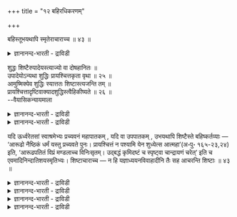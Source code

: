 +++
title = "१२ बहिरधिकरणम्"

+++

बहिस्तूभयथापि स्मृतेराचाराच्च ॥ ४३ ॥  
<details><summary>ज्ञानानन्द-भारती - द्राविडी</summary>

पहिस्तूबयदाअबि स्म्रुदेरासाराच्च ॥ ४३ ॥
</details>

शुद्धः शिष्टैरुपादेयस्त्याज्यो वा दोषहानितः ॥  
उपादेयोऽन्यथा शुद्धिः प्रायश्चित्तकृता वृथा ॥ २५ ॥  
आमुष्मिक्येव शुद्धिः स्यात्ततः शिष्टास्त्यजन्ति तम् ॥  
प्रायश्चित्तादृष्टिवाक्यादशुद्धिस्त्वैहिकीष्यते ॥ २६ ॥  
--वैयासिकन्यायमाला

<details><summary>ज्ञानानन्द-भारती - द्राविडी</summary>

(पिरायच्चित्तत्तिऩाल् सुत्तऩाऩवऩ् सिष्टर्गळाल् सेर्त्तुक् कॊळ्ळत् तगुन्दवऩा? अल्लदु विलक्कत् तगुन्दवऩा? तोषम् पोय्विट्टदाल् सेर्त्तुक् कॊळ्ळत्तगुन्दवऩ्; अप्पडिक्किल्लैयाऩाल् पिरायच् चित्तत्तिऩाल् सॆय्यप्पडुम् सुत्ति वीण्।
</details>

<details><summary>ज्ञानानन्द-भारती - द्राविडी</summary>

परलोग सम्बन्दमाय्त्ताऩ् सुत्ति एऱ्पडुम्। आगैयाल् अवऩै सिष्टर्गळ् विलक्किविडुगिऱार्गळ्। पिरायच्चित् तम् काणविल्लै ऎऩ्ऱ वाक्कियत्तिऩाल् इन्द लोगत्तिल् असुत्ति ऒप्पुक् कॊळ्ळप्पडुगिऱदु।
</details>

यदि ऊर्ध्वरेतसां स्वाश्रमेभ्यः प्रच्यवनं महापातकम् , यदि वा उपपातकम् , उभयथापि शिष्टैस्ते बहिष्कर्तव्याः — ‘आरूढो नैष्ठिकं धर्मं यस्तु प्रच्यवते पुनः। प्रायश्चित्तं न पश्यामि येन शुध्येत्स आत्महा’(अ॰पु॰ १६५-२३,२४) इति, ‘आरूढपतितं विप्रं मण्डलाच्च विनिःसृतम्। उद्बद्धं कृमिदष्टं च स्पृष्ट्वा चान्द्रायणं चरेत्’ इति च एवमादिनिन्दातिशयस्मृतिभ्यः। शिष्टाचाराच्च — न हि यज्ञाध्ययनविवाहादीनि तैः सह आचरन्ति शिष्टाः ॥ ४३ ॥

<details><summary>ज्ञानानन्द-भारती - द्राविडी</summary>

(पिरह्मसर्यत्तिलिरुन्दु नऴुवियवर्गळ् पिरायच् चित्तम् सॆय्दुगॊण्डाल् सेर्त्तुक् कॊळ्ळलामा, कूडादा ऎऩ्ऱु सन्देहम् पिरायच्चित्तत्ताल् सुत्तियागि विट्टाल् सेर्त्तुक्कॊळ्ळलाम् ऎऩ्ऱु पूर्वबक्षम्।
</details>

<details><summary>ज्ञानानन्द-भारती - द्राविडी</summary>

पिरायस्सित्तत्ताल् सुत्तियडैन्दु परलोगत्तिल् पाब पलऩिल्लाविट्टालुम् पाबम् कडुमैयाऩदाल् यारुम् अवऩै सेर्त्तुक्कॊळ्ळक्कूडादु। सिष्टासारमुम् अप्पडिये ऎऩ्ऱु सित्तान्दम्)।
</details>

<details><summary>ज्ञानानन्द-भारती - द्राविडी</summary>

ऊर्त्वरेदस्कळुक्कु तङ्गळ् आसिरमत्तिलिरुन्दु नऴुवुदल् महाबादगमायिरुन्दालुम् उबबादगामयिरुन् दालुम् इरण्डु विदत्तिलुम्, सिष्टर्गळाल् अवर्गळ् वॆळिप्पडुत्त वेण्डियवर्गळ्। “ऎवऩ् नैष्टिग तर्मत्तै कैक्कॊण्डु नऴुवुगिऱाऩो, अन्द आत्महत्ति सॆय्दवऩ् ऎदिऩाल् सुत्तियडैवाऩो अव्विद पिरायस्सित्तत्तै नाऩ् काणविल्लै; ऎऩ्ऱुम्, एऱिविऴुन्दवऩ् (मेल् आसिरमत्तिलिरुन्दु नऴुविऩवऩ्)। तेसत्तिलिरुन्दु वॆळियेऱ्ऱप्पट्टवऩ्। तूक्कुप् पोट्टुक्कॊण्डवऩ्, पुऴुविऩाल् कडिक्कप्पट्टवऩ्। इव्विद पिराह्मणऩैत्तॊट्टाल् सान्दिरायणम् अऩुष्टिक्क वेण्डुम्" ऎऩ्ऱुम् इदु मुदलाऩ अदिगमाग निन्दिक्कुम् स्मिरुदिगळालुम्।
</details>

<details><summary>ज्ञानानन्द-भारती - द्राविडी</summary>

सिष्टर्गळुडैय आसारत्तिऩालुम्; सिष्टर्गळ् अवर्गळुडऩ् यक्ञम् अत्ययऩम् विवाहम् मुदलिय वैगळै नडत्तुवदिल्लै ऎऩ्बदु पिरसित्तम्।
</details>

